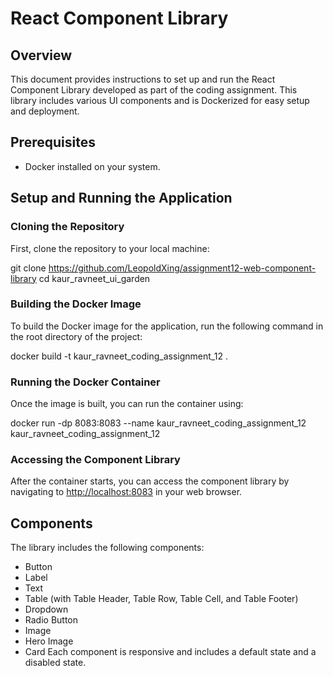 
# React Component Library

## Overview

This document provides instructions to set up and run the React Component Library developed as part of the coding assignment. This library includes various UI components and is Dockerized for easy setup and deployment.

## Prerequisites

- Docker installed on your system.

## Setup and Running the Application

### Cloning the Repository

First, clone the repository to your local machine:

git clone https://github.com/LeopoldXing/assignment12-web-component-library
cd kaur_ravneet_ui_garden


### Building the Docker Image

To build the Docker image for the application, run the following command in the root directory of the project:


docker build -t kaur_ravneet_coding_assignment_12 .


### Running the Docker Container

Once the image is built, you can run the container using:


docker run -dp 8083:8083 --name kaur_ravneet_coding_assignment_12 kaur_ravneet_coding_assignment_12

### Accessing the Component Library

After the container starts, you can access the component library by navigating to [http://localhost:8083](http://localhost:8083)
in your web browser.

## Components

The library includes the following components:

- Button
- Label
- Text
- Table (with Table Header, Table Row, Table Cell, and Table Footer)
- Dropdown
- Radio Button
- Image
- Hero Image
- Card
  Each component is responsive and includes a default state and a disabled state.
